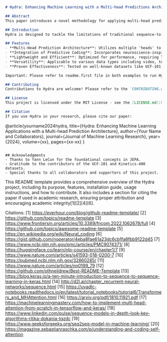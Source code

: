 ```markdown
# Hydra: Enhancing Machine Learning with a Multi-head Predictions Architecture

## Abstract
This paper introduces a novel methodology for applying multi-head prediction embeddings to sequential data, aiming to enhance performance by selectively focusing on relevant input parts and addressing the constraints of fixed-length encoding in traditional sequence-to-sequence models. Building upon Yann LeCun’s Joint Embeddings Predictive Architecture (JEPA) and integrating concepts from neuroscience, particularly predictive coding, the proposed approach seeks to seamlessly integrate training and prediction, advocating for a shift towards online learning principles. We propose lightweight methods to achieve this goal, which are more efficient than current GPU-intensive methods. While the implementation primarily focuses on video data, the methodology is equally applicable to text and other modalities. We also present a theoretical framework, methodology, and results from applying the approach to publicly available datasets such as UCF-101 showcasing its potential in advancing machine learning capabilities.

## Introduction
Hydra is designed to tackle the limitations of traditional sequence-to-sequence models by introducing a multi-head prediction architecture. This architecture allows for a dynamic focus on different parts of the input data, enhancing the model's ability to learn from complex sequences without the need for extensive computational resources.

## Features
- **Multi-Head Prediction Architecture**: Utilizes multiple 'heads' to focus on various aspects of the input data, improving accuracy and learning speed.
- **Integration of Predictive Coding**: Incorporates neuroscience-inspired predictive coding to enhance data processing efficiency.
- **Lightweight and Efficient**: Optimized for performance, requiring less computational power than traditional models.
- **Versatility**: Applicable to various data types including video, text, and more.
- **Proven Effectiveness**: Tested on well-known datasets like UCF-101 with promising results.

Important: Please refer to readme.first file in both examples to run Hydra

## Contributing
Contributions to Hydra are welcome! Please refer to the `CONTRIBUTING.md` file for guidelines on how to make contributions.

## License
This project is licensed under the MIT License - see the [LICENSE.md](LICENSE.md) file for details.

## Citation
If you use Hydra in your research, please cite our paper:
```
@article{yourname2024hydra,
  title={Hydra: Enhancing Machine Learning Applications with a Multi-head Prediction Architecture},
  author={Your Name and Collaborators},
  journal={Journal of Machine Learning Research},
  year={2024},
  volume={xx},
  pages={xx-xx}
}
```

## Acknowledgments
- Thanks to Yann LeCun for the foundational concepts in JEPA.
- Gratitude to the contributors of the UCF-101 and Kinetics-400 datasets.
- Special thanks to all collaborators and supporters of this project.
```

This README template provides a comprehensive overview of the Hydra project, including its purpose, features, installation guide, usage instructions, and how to contribute. It also includes a section for citing the paper if used in academic research, ensuring proper attribution and encouraging academic integrity[1][2][4][6].

Citations:
[1] https://everhour.com/blog/github-readme-template/
[2] https://github.com/topics/readme-template
[3] https://www.frontiersin.org/articles/10.3389/fncom.2022.1062678/full
[4] https://github.com/topics/awesome-readme-template
[5] https://en.wikipedia.org/wiki/Neural_coding
[6] https://gist.github.com/noperator/4eba8fae61a23dc6cb1fa8fbb9122d45
[7] https://www.ncbi.nlm.nih.gov/pmc/articles/PMC9074371/
[8] https://huggingface.co/learn/nlp-course/en/chapter1/7
[9] https://www.nature.com/articles/s41593-018-0200-7
[10] https://pubmed.ncbi.nlm.nih.gov/32860285/
[11] https://www.nature.com/articles/nn0199_79
[12] https://github.com/othneildrew/Best-README-Template
[13] https://blog.keras.io/a-ten-minute-introduction-to-sequence-to-sequence-learning-in-keras.html
[14] http://d2l.ai/chapter_recurrent-neural-networks/sequence.html
[15] https://uvadlc-notebooks.readthedocs.io/en/latest/tutorial_notebooks/tutorial6/Transformers_and_MHAttention.html
[16] https://arxiv.org/pdf/1810.11921.pdf
[17] https://machinelearningmastery.com/how-to-implement-multi-head-attention-from-scratch-in-tensorflow-and-keras/
[18] https://www.linkedin.com/pulse/sequence-models-in-depth-look-key-algorithms-ritika-dokania-tqzdc
[19] https://www.geeksforgeeks.org/seq2seq-model-in-machine-learning/
[20] https://magazine.sebastianraschka.com/p/understanding-and-coding-self-attention

